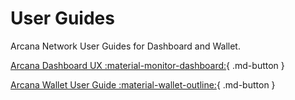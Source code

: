 # User Guides

Arcana Network User Guides for Dashboard and Wallet.

[Arcana Dashboard UX :material-monitor-dashboard:](../db/config_dApp_with_db.md){ .md-button }

[Arcana Wallet User Guide :material-wallet-outline:](../howto/wallet_ui.md){ .md-button }
